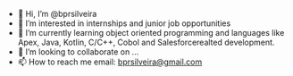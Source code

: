 - 👋 Hi, I’m @bprsilveira
- 👀 I’m interested in internships and junior job opportunities
- 🌱 I’m currently learning object oriented programming and languages like Apex, Java, Kotlin, C/C++, Cobol and Salesforcerealted development.
- 💞️ I’m looking to collaborate on ...
- 📫 How to reach me email: bprsilveira@gmail.com

<!---
bprsilveira/bprsilveira is a ✨ special ✨ repository because its `README.md` (this file) appears on your GitHub profile.
You can click the Preview link to take a look at your changes.
--->
